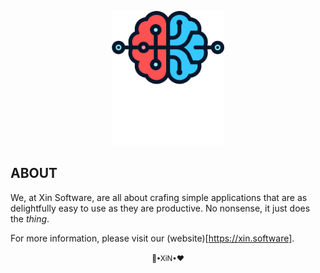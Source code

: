 <p align="center">
    <img src="images/Xin Logo.png" width="180" >
</p>

## ABOUT
We, at Xin Software, are all about crafing simple applications that are as delightfully easy to use as they are productive. No nonsense, it just does the _thing_.  

For more information, please visit our (website)[https://xin.software].


<p align="center">
    <small>🧠•XiN•❤️</small>
</p>
